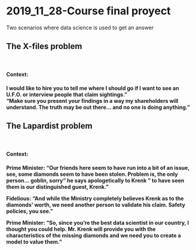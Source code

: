 # 2019_11_28-Course final proyect
Two scenarios where data science is used to get an answer
<h2>The X-files problem </h2><br>
<h4>Context:<h4>
I would like to hire you to tell me where I should go if I want to see an U.F.O. or interview people that claim sightings.” <br>
“Make sure you present your findings in a way my shareholders will understand. The truth may be out there... and no one is doing anything.” <br>

<h2>The Lapardist problem </h2><br>
<h4>Context:<h4>
<strong>Prime Minister:</strong> “Our friends here seem to have run into a bit of an issue, see, some diamonds seem to have been stolen. Problem is, the only person... goblin, sorry“ he says apologetically to Krenk ” to have seen them is our distinguished guest, Krenk.” <br>

<strong>Fidelious: </strong>“And while the Ministry completely believes Krenk as to the diamonds’ worth, we need another person to validate his claim. Safety policies, you see.” <br>

<strong>Prime Minister: </strong>“So, since you’re the best data scientist in our country, I thought you could help. Mr. Krenk will provide you with the characteristics of the missing diamonds and we need you to <strong>create a model to value them.</strong>” <br>

